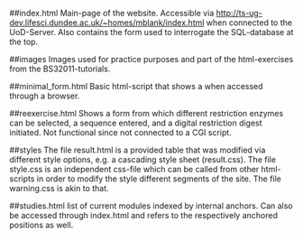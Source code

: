 ##index.html
Main-page of the website. Accessible via http://ts-ug-dev.lifesci.dundee.ac.uk/~homes/mblank/index.html when connected 
to the UoD-Server. Also contains the form used to interrogate the SQL-database at the top.

##images
Images used for practice purposes and part of the html-exercises from the BS32011-tutorials.

##minimal_form.html
Basic html-script that shows a when accessed through a browser.

##reexercise.html
Shows a form from which different restriction enzymes can be selected, a sequence entered, and a
digital restriction digest initiated. Not functional since not connected to a CGI script.

##styles
The file result.html is a provided table that was modified via different style options, e.g. a cascading style sheet
(result.css). The file style.css is an independent css-file which can be called from other html-scripts in order to
modify the style different segments of the site. The file warning.css is akin to that.

##studies.html
list of current modules indexed by internal anchors. Can also be accessed through index.html and refers to the
respectively anchored positions as well.
